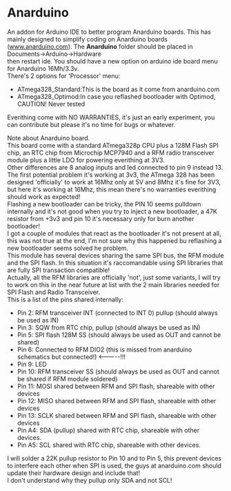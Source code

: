 # Anarduino
An addon for Arduino IDE to better program Anarduino boards.
This has mainly designed to simplify coding on Anarduino boards (www.anarduino.com). The <b>Anarduino</b> folder should be placed in Documents->Arduino->Hardware<br>
then restart ide. You should have a new option on arduino ide board menu for Anarduino 16Mh/3.3v.<br>
There's 2 options for 'Processor' menu:<br>
 - ATmega328_Standard:This is the board as it come from anarduino.com
 - ATmega328_Optimod:In case you reflashed bootloader with Optimod, CAUTION! Never tested<br>
 
Everithing come with NO WARRANTIES, it's just an early experiment, you can contribute but please it's no time for bugs or whatever.<br>

Note about Anarduino board.<br>
This board come with a standard ATmega328p CPU plus a 128M Flash SPI chip, an RTC chip from Microchip MCP7940 and a RFM radio transceiver module plus a little LDO for powering everithing at 3V3.<br>
Other differences are 8 analog inputs and led connected to pin 9 instead 13.<br>
The first potential problem it's working at 3v3, the ATmega 328 has been designed 'officially' to work at 16Mhz only at 5V and 8Mhz it's fine for 3V3, but here it's working at 16Mhz, this mean there's no warranties everithing should work as expected!<br>
Flashing a new bootloader can be tricky, the PIN 10 seems pulldown internally and it's not good when you try to inject a new bootloader, a 47K resistor from +3v3 and pin 10 it's necessary only for burn another bootloader!<br>
I got a couple of modules that react as the bootloader it's not present at all, this was not true at the end, I'm not sure why this happened bu reflashing a new bootloader seems solved he problem.<br>
This module has several devices sharing the same SPI bus, the RFM module and the SPI flash. In this situation it's raccomandable using SPI libraries that are fully SPI transaction compatible!<br>
Actually, all the RFM libraries are officially 'not', just some variants, I will try to work on this in the near future at list with the 2 main libraries needed for SPI Flash and Radio Transceiver.<br>
This is a list of the pins shared internally:<br>

 - Pin 2:  RFM transceiver INT (connected to INT 0) pullup (should always be used as IN)
 - Pin 3:  SQW from RTC chip, pullup (should always be used as IN)
 - Pin 5:  SPI flash 128M SS (should always be used as OUT and cannot be shared)
 - Pin 6:  Connected to RFM DIO2 (this is missed from anarduino schematics but connected!) <-----!!!
 - Pin 9:  LED
 - Pin 10: RFM transceiver SS (should always be used as OUT and cannot be shared if RFM module soldered)
 - Pin 11: MOSI shared between RFM and SPI flash, shareable with other devices
 - Pin 12: MISO shared between RFM and SPI flash, shareable with other devices
 - Pin 13: SCLK shared between RFM and SPI flash, shareable with other devices
 - Pin A4: SDA (pullup) shared with RTC chip, shareable with other devices.
 - Pin A5: SCL shared with RTC chip, shareable with other devices.<br>
 
 I will solder a 22K pullup resistor to Pin 10 and to Pin 5, this prevent devices to interfere each other when SPI is used, the guys at anarduino.com should update their hardware design and include that!<br>
 I don't understand why they pullup only SDA and not SCL!<br>

